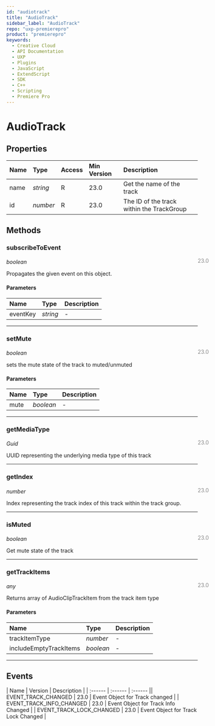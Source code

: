 ```yaml
---
id: "audiotrack"
title: "AudioTrack"
sidebar_label: "AudioTrack"
repo: "uxp-premierepro"
product: "premierepro"
keywords:
  - Creative Cloud
  - API Documentation
  - UXP
  - Plugins
  - JavaScript
  - ExtendScript
  - SDK
  - C++
  - Scripting
  - Premiere Pro
---
```


# AudioTrack  

## Properties

| Name | Type | Access | Min Version | Description |
| :------ | :------ | :------ | :------ | :------ |
| name | *string* | R | 23.0 | Get the name of the track |
| id | *number* | R | 23.0 | The ID of the track within the TrackGroup |

## Methods

### subscribeToEvent

<span class="minversion" style="display: block; margin-bottom: -1em; margin-left: 36em; float:left; opacity:0.5;">23.0</span>

*boolean*
  
Propagates the given event on this object.

#### Parameters

| Name | Type | Description |
| :------ | :------ | :------ |
| eventKey | *string* | - |

___

### setMute

<span class="minversion" style="display: block; margin-bottom: -1em; margin-left: 36em; float:left; opacity:0.5;">23.0</span>

*boolean*
  
sets the mute state of the track to muted/unmuted

#### Parameters

| Name | Type | Description |
| :------ | :------ | :------ |
| mute | *boolean* | - |

___

### getMediaType

<span class="minversion" style="display: block; margin-bottom: -1em; margin-left: 36em; float:left; opacity:0.5;">23.0</span>

*Guid*
  
UUID representing the underlying media type of this track

___

### getIndex

<span class="minversion" style="display: block; margin-bottom: -1em; margin-left: 36em; float:left; opacity:0.5;">23.0</span>

*number*
  
Index representing the track index of this track within the track group.

___

### isMuted

<span class="minversion" style="display: block; margin-bottom: -1em; margin-left: 36em; float:left; opacity:0.5;">23.0</span>

*boolean*
  
Get mute state of the track

___

### getTrackItems

<span class="minversion" style="display: block; margin-bottom: -1em; margin-left: 36em; float:left; opacity:0.5;">23.0</span>

*any*
  
Returns array of AudioClipTrackItem from the track item type

#### Parameters

| Name | Type | Description |
| :------ | :------ | :------ |
| trackItemType | *number* | - |
| includeEmptyTrackItems | *boolean* | - |

___

## Events

| Name | Version | Description |
| :------ | :------ | :------ || EVENT_TRACK_CHANGED | 23.0 | Event Object for Track changed |
| EVENT_TRACK_INFO_CHANGED | 23.0 | Event Object for Track Info Changed |
| EVENT_TRACK_LOCK_CHANGED | 23.0 | Event Object for Track Lock Changed |
